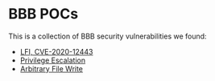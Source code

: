 # BBB POCs
This is a collection of BBB security vulnerabilities we found:

* [LFI, CVE-2020-12443](LFI_CVE-2020-12443.md)
* [Privilege Escalation](PrivEsc.md)
* [Arbitrary File Write](FileWrite.md)
